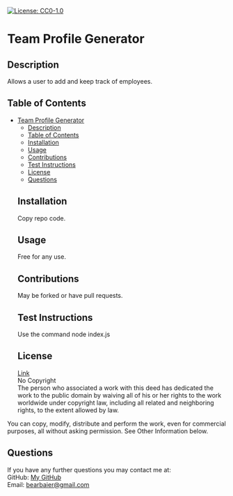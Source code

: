[![License: CC0-1.0](https://licensebuttons.net/l/zero/1.0/80x15.png)](http://creativecommons.org/publicdomain/zero/1.0/)
  # Team Profile Generator
  ## Description
  Allows a user to add and keep track of employees.
  ## Table of Contents
- [Team Profile Generator](#team-profile-generator)
  - [Description](#description)
  - [Table of Contents](#table-of-contents)
  - [Installation](#installation)
  - [Usage](#usage)
  - [Contributions](#contributions)
  - [Test Instructions](#test-instructions)
  - [License](#license)
  - [Questions](#questions)
  ## Installation
  Copy repo code.
  <a name='usage'></a>
  ## Usage
  Free for any use.
  <a name='contributions'></a>
  ## Contributions  
  May be forked or have pull requests.  
  <a name='test-instructions'></a>
  ## Test Instructions  
  Use the command node index.js
  <a name='license'></a>
  ## License  
  [Link](http://creativecommons.org/publicdomain/zero/1.0/)  
  No Copyright  
The person who associated a work with this deed has dedicated the work to the public domain by waiving all of his or her rights to the work worldwide under copyright law, including all related and neighboring rights, to the extent allowed by law.  
  
You can copy, modify, distribute and perform the work, even for commercial purposes, all without asking permission. See Other Information below.  
  <a name='questions'></a>
  ## Questions  
  If you have any further questions you may contact me at:  
  GitHub: [My GitHub](https://github.com/RichardBaier)  
  Email: bearbaier@gmail.com